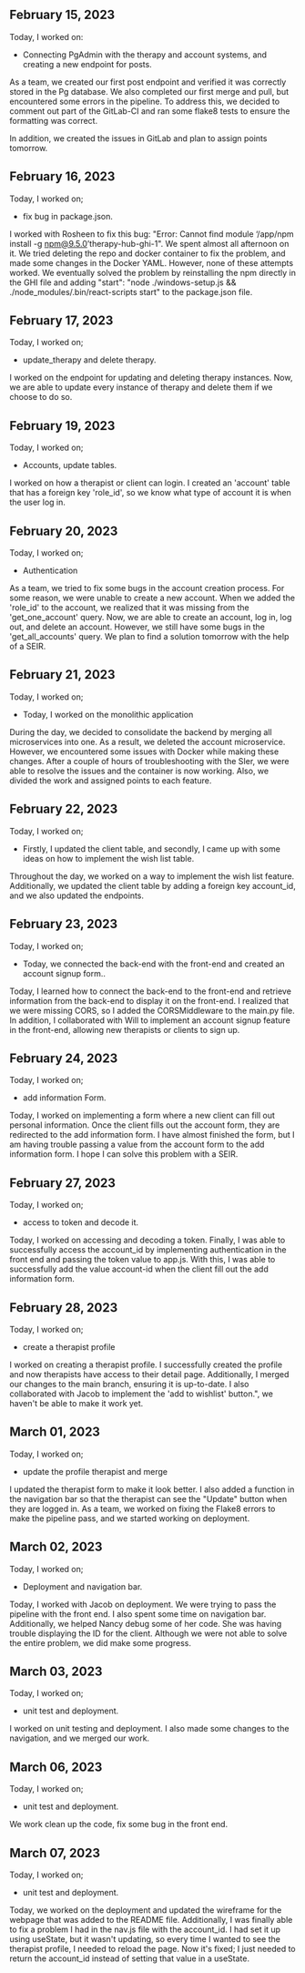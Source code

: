 ## February 15, 2023

Today, I worked on:

* Connecting PgAdmin with the therapy and account systems, and creating a new endpoint for posts.


As a team, we created our first post endpoint and verified it was correctly stored in the Pg database. We also completed our first merge and pull, but encountered some errors in the pipeline. To address this, we decided to comment out part of the GitLab-CI and ran some flake8 tests to ensure the formatting was correct.

In addition, we created the issues in GitLab and plan to assign points tomorrow.

## February 16, 2023

Today, I worked on;

* fix bug in package.json.

I worked with Rosheen to fix this bug: "Error: Cannot find module ‘/app/npm install -g npm@9.5.0’therapy-hub-ghi-1". We spent almost all afternoon on it. We tried deleting the repo and docker container to fix the problem, and made some changes in the Docker YAML. However, none of these attempts worked. We eventually solved the problem by reinstalling the npm directly in the GHI file and adding "start": "node ./windows-setup.js && ./node_modules/.bin/react-scripts start" to the package.json file.

## February 17, 2023

Today, I worked on;

* update_therapy and delete therapy.

I worked on the endpoint for updating and deleting therapy instances. Now, we are able to update every instance of therapy and delete them if we choose to do so.


## February 19, 2023

Today, I worked on;

* Accounts, update tables.

I worked on how a therapist or client can login. I created an 'account' table that has a foreign key 'role_id', so we know what type of account it is when the user log in. 


## February 20, 2023

Today, I worked on;

* Authentication

As a team, we tried to fix some bugs in the account creation process. For some reason, we were unable to create a new account. When we added the 'role_id' to the account, we realized that it was missing from the 'get_one_account' query. Now, we are able to create an account, log in, log out, and delete an account. However, we still have some bugs in the 'get_all_accounts' query. We plan to find a solution tomorrow with the help of a SEIR.


## February 21, 2023

Today, I worked on;

* Today, I worked on the monolithic application

During the day, we decided to consolidate the backend by merging all microservices into one. As a result, we deleted the account microservice. However, we encountered some issues with Docker while making these changes. After a couple of hours of troubleshooting with the SIer, we were able to resolve the issues and the container is now working. Also, we divided the work and assigned points to each feature. 


## February 22, 2023

Today, I worked on;

* Firstly, I updated the client table, and secondly, I came up with some ideas on how to implement the wish list table.

Throughout the day, we worked on a way to implement the wish list feature. Additionally, we updated the client table by adding a foreign key account_id, and we also updated the endpoints.


## February 23, 2023

Today, I worked on;

* Today, we connected the back-end with the front-end and created an account signup form..

Today, I learned how to connect the back-end to the front-end and retrieve information from the back-end to display it on the front-end. I realized that we were missing CORS, so I added the CORSMiddleware to the main.py file. In addition, I collaborated with Will to implement an account signup feature in the front-end, allowing new therapists or clients to sign up.


## February 24, 2023

Today, I worked on;

* add information Form.

Today, I worked on implementing a form where a new client can fill out personal information. Once the client fills out the account form, they are redirected to the add information form. I have almost finished the form, but I am having trouble passing a value from the account form to the add information form. I hope I can solve this problem with a SEIR. 


## February 27, 2023

Today, I worked on;

* access to token and decode it.

Today, I worked on accessing and decoding a token. Finally, I was able to successfully access the account_id by implementing authentication in the front end and passing the token value to app.js. With this, I was able to successfully add the value account-id when the client fill out the add information form. 

## February 28, 2023

Today, I worked on;

* create a therapist profile

 I worked on creating a therapist profile. I successfully created the profile and now therapists have access to their detail page. Additionally, I merged our changes to the main branch, ensuring it is up-to-date. I also collaborated with Jacob to implement the 'add to wishlist' button.", we haven't be able to make it work yet. 


 ## March 01, 2023

Today, I worked on;

* update the profile therapist and merge 

 I updated the therapist form to make it look better. I also added a function in the navigation bar so that the therapist can see the "Update" button when they are logged in. As a team, we worked on fixing the Flake8 errors to make the pipeline pass, and we started working on deployment.

  ## March 02, 2023

Today, I worked on;

* Deployment and navigation bar.

 Today, I worked with Jacob on deployment. We were trying to pass the pipeline with the front end. I also spent some time on navigation bar. Additionally, we helped Nancy debug some of her code. She was having trouble displaying the ID for the client. Although we were not able to solve the entire problem, we did make some progress.


  ## March 03, 2023

Today, I worked on;

* unit test and deployment.

 I worked on unit testing and deployment. I also made some changes to the navigation, and we merged our work. 


  ## March 06, 2023

Today, I worked on;

* unit test and deployment.

 We work clean up the code, fix some bug in the front end.


  ## March 07, 2023

Today, I worked on;

* unit test and deployment.

 Today, we worked on the deployment and updated the wireframe for the webpage that was added to the README file. Additionally, I was finally able to fix a problem I had in the nav.js file with the account_id. I had set it up using useState, but it wasn't updating, so every time I wanted to see the therapist profile, I needed to reload the page. Now it's fixed; I just needed to return the account_id instead of setting that value in a useState.

